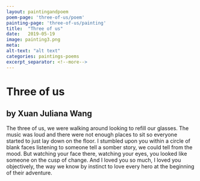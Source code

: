 ```yaml
---
layout: paintingandpoem
poem-page: 'three-of-us/poem'
painting-page: 'three-of-us/painting'
title:  "Three of us"
date:   2019-05-19
image: painting3.png
meta:
alt-text: "alt text"
categories: paintings-poems
excerpt_separator: <!--more-->
---
```


# Three of us
## by Xuan Juliana Wang

The three of us, we were walking around looking to refill our glasses. The music was loud and there were not enough places to sit so everyone started to just lay down on the floor. I stumbled upon you within a circle of blank faces listening to someone tell a somber story, we could tell from the mood. But watching your face there, watching your eyes, you looked like someone on the cusp of change. And I loved you so much, I loved you objectively, the way we know by instinct to love every hero at the beginning of their adventure.